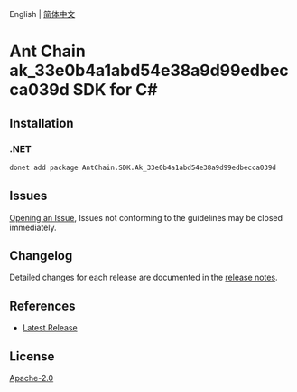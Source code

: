 English | [简体中文](README-CN.md)

# Ant Chain ak_33e0b4a1abd54e38a9d99edbecca039d SDK for C#

## Installation

### .NET

```bash
donet add package AntChain.SDK.Ak_33e0b4a1abd54e38a9d99edbecca039d
```

## Issues

[Opening an Issue](https://github.com/alipay/antchain-openapi-prod-sdk/issues/new), Issues not conforming to the guidelines may be closed immediately.

## Changelog

Detailed changes for each release are documented in the [release notes](./ChangeLog.md).

## References

* [Latest Release](https://github.com/alipay/antchain-openapi-prod-sdk/)

## License

[Apache-2.0](http://www.apache.org/licenses/LICENSE-2.0)
